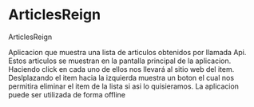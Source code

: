 # ArticlesReign
ArticlesReign


Aplicacion que muestra una lista de articulos obtenidos por llamada Api. 
Estos articulos se muestran en la pantalla principal de la aplicacion. 
Haciendo click en cada uno de ellos nos llevará al sitio web del item.
Deslplazando el item hacia la izquierda muestra un boton el cual nos permitira eliminar el item de la lista si asi lo quisieramos.
La aplicacion puede ser utilizada de forma offline

